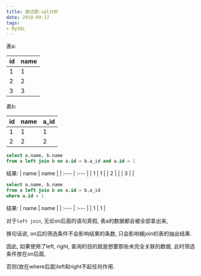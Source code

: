 ```yaml
---
title: 面试题:sql分析
date: 2018-09-17
tags:
- MySQL
---
```

表a:

| id   | name |
| :--- | :--- |
| 1    | 1    |
| 2    | 2    |
| 3    | 3    |

表b:

| id   | name | a_id |
| :--- | :--- | :--- |
| 1    | 1    | 1    |
| 2    | 2    | 2    |

```sql
select a.name, b.name
from a left join b on a.id = b.a_id and a.id = 1
```

结果:
| name | name |
| :--- | :--- |
| 1    | 1    |
| 2    |      |
| 3    |      |

```sql
select a.name, b.name
from a left join b on a.id = b.a_id
where a.id = 1
```
结果:
| name | name |
| :--- | :--- |
| 1    | 1    |

对于`left join`, 无论on后面的语句真假, 表a的数据都会被全部拿出来,

换句话说, on后的筛选条件不会影响结果的条数, 只会影响被join的表的抽出结果.

因此, 如果使用了left, right, 查询的目的就是想要那些未完全关联的数据, 此时筛选条件放在on后面, 

否则(放在where后面)left和right不起任何作用.


